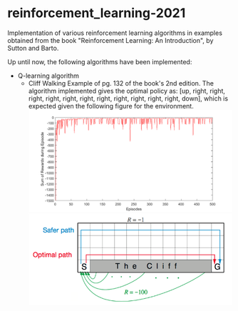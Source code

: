 # reinforcement_learning-2021
Implementation of various reinforcement learning algorithms in examples obtained from the book "Reinforcement Learning: An Introduction", by Sutton and Barto.

Up until now, the following algorithms have been implemented:
- Q-learning algorithm
  - Cliff Walking Example of pg. 132 of the book's 2nd edition.
    The algorithm implemented gives the optimal policy as:
    [up, right, right, right, right, right, right, right, right, right, right, right, down], which is expected given the following figure for the environment. ![Online Performance](https://github.com/alextzik/reinforcement_learning-2021/blob/main/Figures/Rewards_Q_Cliff.png) ![Game's Environment](https://github.com/alextzik/reinforcement_learning-2021/blob/main/Figures/CliffEnvironment.png)

